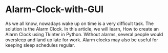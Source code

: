 # Alarm-Clock-with-GUI
As we all know, nowadays wake up on time is a very difficult task. The solution is the Alarm Clock. In this article, we will learn, How to create an Alarm Clock using Tkinter in Python. Without alarms, several people would oversleep and land up late for work. Alarm clocks may also be useful for keeping sleep schedules regular.

